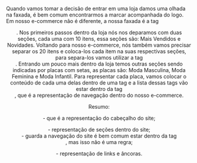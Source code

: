 

Quando vamos tomar a decisão de entrar em uma loja damos uma olhada na faxada, é bem comum encontrarmos a marcar acompanhada do logo. Em nosso e-commerce não é diferente, a nossa faxada é a tag <header>. Nos primeiros passos dentro da loja nós nos deparamos com duas seções, cada uma com 10 itens, essa seções são: Mais Vendidos e Novidades. Voltando para nosso e-commerce, nós também vamos precisar separar os 20 itens e coloca-los cada item na suas respectivas seções, para separa-los vamos utilizar a tag <section>. Entrando um pouco mais dentro da loja temos outras seções sendo indicadas por placas com setas, as placas são: Moda Masculina, Moda Feminina e Moda Infantil. Para representar cada placa, vamos colocar o conteúdo de cada uma delas dentro de uma tag <a> e a lista dessas tags vão estar dentro da tag <nav>, que é a representação de navegação dentro do nosso e-commerce.

Resumo: <header> - que é a representação do cabeçalho do site;

<section> - representação de seções dentro do site;

<nav> - guarda a navegação do site é bem comum estar dentro da tag <header>, mas isso não é uma regra;

<a> - representação de links e âncoras.
